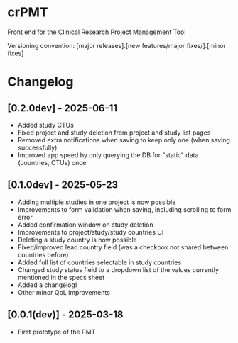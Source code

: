 # crPMT
Front end for the Clinical Research Project Management Tool

Versioning convention:  [major releases].[new features/major fixes/].[minor fixes]

# Changelog

## [0.2.0dev] - 2025-06-11

- Added study CTUs
- Fixed project and study deletion from project and study list pages
- Removed extra notifications when saving to keep only one (when saving successfully)
- Improved app speed by only querying the DB for "static" data (countries, CTUs) once
 
## [0.1.0dev] - 2025-05-23

- Adding multiple studies in one project is now possible
- Improvements to form validation when saving, including scrolling to form error
- Added confirmation window on study deletion
- Improvements to project/study/study countries UI
- Deleting a study country is now possible
- Fixed/improved lead country field (was a checkbox not shared between countries before)
- Added full list of countries selectable in study countries
- Changed study status field to a dropdown list of the values currently mentioned in the specs sheet
- Added a changelog!
- Other minor QoL improvements
 
## [0.0.1(dev)] - 2025-03-18
 
- First prototype of the PMT

